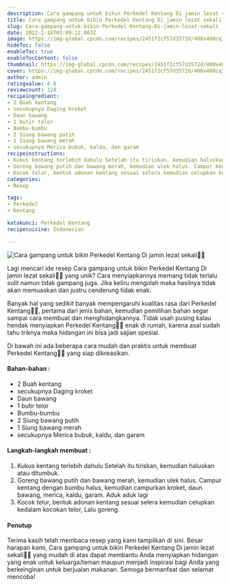 ```yaml
---
description: Cara gampang untuk bikin Perkedel Kentang Di jamin lezat sekali"
title: Cara gampang untuk bikin Perkedel Kentang Di jamin lezat sekali
slug: Cara-gampang-untuk-bikin-Perkedel-Kentang-Di-jamin-lezat-sekali
date: 2022-2-18T03:09:12.063Z
image: https://img-global.cpcdn.com/recipes/2451f2cf57d3572d/400x400cq70/photo.jpg
hideToc: false
enableToc: true
enableTocContent: false
thumbnail: https://img-global.cpcdn.com/recipes/2451f2cf57d3572d/400x400cq70/photo.jpg
cover: https://img-global.cpcdn.com/recipes/2451f2cf57d3572d/400x400cq70/photo.jpg
author: admin
ratingvalue: 4.8
reviewcount: 124
recipeingredient:
- 2 Buah kentang
- secukupnya Daging kroket
- Daun bawang
- 1 butir telor
- Bumbu-bumbu
- 2 Siung bawang putih
- 1 Siung bawang merah
- secukupnya Merica bubuk, kaldu, dan garam
recipeinstructions:
- Kukus kentang terlebih dahulu Setelah itu tiriskan, kemudian haluskan atau ditumbuk.
- Goreng bawang putih dan bawang merah, kemudian ulek halus. Campur kentang dengan bumbu halus, kemudian campurkan kroket, daun bawang, merica, kaldu, garam. Aduk aduk lagi
- Kocok telur, bentuk adonan kentang sesuai selera kemudian celupkan kedalam kocokan telor, Lalu goreng.
categories:
- Resep

tags:
- Perkedel
- Kentang

katakunci: Perkedel Kentang
recipecuisine: Indonesian

---
```


![Cara gampang untuk bikin Perkedel Kentang Di jamin lezat sekali👩‍🍳](https://img-global.cpcdn.com/recipes/2451f2cf57d3572d/400x400cq70/photo.jpg)

Lagi mencari ide resep Cara gampang untuk bikin Perkedel Kentang Di jamin lezat sekali👩‍🍳 yang unik? Cara menyiapkannya memang tidak terlalu sulit namun tidak gampang juga. Jika keliru mengolah maka hasilnya tidak akan memuaskan dan justru cenderung tidak enak.

Banyak hal yang sedikit banyak mempengaruhi kualitas rasa dari Perkedel Kentang👩‍🍳, pertama dari jenis bahan, kemudian pemilihan bahan segar sampai cara membuat dan menghidangkannya. Tidak usah pusing kalau hendak menyiapkan Perkedel Kentang👩‍🍳 enak di rumah, karena asal sudah tahu triknya maka hidangan ini bisa jadi sajian spesial.

Di bawah ini ada beberapa cara mudah dan praktis untuk membuat Perkedel Kentang👩‍🍳 yang siap dikreasikan.

<!--inarticleads1-->

#### Bahan-bahan :

- 2 Buah kentang
- secukupnya Daging kroket
- Daun bawang
- 1 butir telor
- Bumbu-bumbu
- 2 Siung bawang putih
- 1 Siung bawang merah
- secukupnya Merica bubuk, kaldu, dan garam

<!--inarticleads2-->

#### Langkah-langkah membuat :

1. Kukus kentang terlebih dahulu Setelah itu tiriskan, kemudian haluskan atau ditumbuk.
1. Goreng bawang putih dan bawang merah, kemudian ulek halus. Campur kentang dengan bumbu halus, kemudian campurkan kroket, daun bawang, merica, kaldu, garam. Aduk aduk lagi
1. Kocok telur, bentuk adonan kentang sesuai selera kemudian celupkan kedalam kocokan telor, Lalu goreng.

#### Penutup

Terima kasih telah membaca resep yang kami tampilkan di sini. Besar harapan kami, Cara gampang untuk bikin Perkedel Kentang Di jamin lezat sekali👩‍🍳 yang mudah di atas dapat membantu Anda menyiapkan hidangan yang enak untuk keluarga/teman maupun menjadi inspirasi bagi Anda yang berkeinginan untuk berjualan makanan. Semoga bermanfaat dan selamat mencoba!